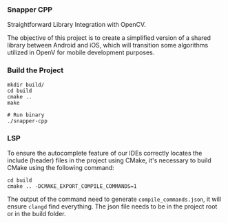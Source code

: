 ### Snapper CPP

Straightforward Library Integration with OpenCV.

The objective of this project is to create a simplified version of a shared library between Android and iOS, which will transition some algorithms utilized in OpenV for mobile development purposes.

### Build the Project

```shell
mkdir build/
cd build
cmake ..
make

# Run binary
./snapper-cpp
```

### LSP

To ensure the autocomplete feature of our IDEs correctly locates the include (header) files in the project using CMake, it's necessary to build CMake using the following command:

```shell
cd build
cmake .. -DCMAKE_EXPORT_COMPILE_COMMANDS=1
```

The output of the command need to generate `compile_commands.json`, it will ensure `clangd` find everything. The json file needs to be in the project root or in the build folder.
